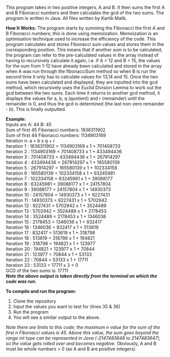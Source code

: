 This program takes in two positive integers, A and B. It then sums the first A and B Fibonacci numbers and then calculates the gcd of the two sums. 
The program is written in Java.
All files written by Kartik Malik.

**How It Works:**
The program starts by summing the Fibonacci the first A and B Fibonacci numbers; this is done using memoization. Memoization is an optimisation technique used to increase the efficiency of the code. This program calculates and stores Fibonacci sum values and stores them in the  corresponding position. This means that if another sum is to be calculated, the program can refer to the pre-calculated values in the array instead of having to recursively calculate it again, i.e. if A = 12 and B = 15, the values for the sum from 1-12 have already been calculated and stored in the array when A was run through the fibonacciSum method so when B is run the second time it only has to calculate values for 13,14 and 15. Once the two sums have been calculated and displayed, they are inputted into the gcd method, which recursively uses the Euclid Division Lemma to work out the  gcd between the two sums. Each time it returns to another gcd method, it displays the values for a, b, q (quotient) and r (remainder) until the remainder is 0, and thus the gcd is determined (the last non-zero remainder - b). This is finally outputted. 

**Example:**\
Inputs are A: 44 B: 45\
Sum of first 45 Fibonacci numbers: 1836311902\
Sum of first 44 Fibonacci numbers: 1134903169\
Iteration n:  a = b x q + r\
Iteration 1 : 1836311902 = 1134903169 x 1 + 701408733\
Iteration 2 : 1134903169 = 701408733 x 1 + 433494436\
Iteration 3 : 701408733 = 433494436 x 1 + 267914297\
Iteration 4 : 433494436 = 267914297 x 1 + 165580139\
Iteration 5 : 267914297 = 165580139 x 1 + 102334158\
Iteration 6 : 165580139 = 102334158 x 1 + 63245981\
Iteration 7 : 102334158 = 63245981 x 1 + 39088177\
Iteration 8 : 63245981 = 39088177 x 1 + 24157804\
Iteration 9 : 39088177 = 24157804 x 1 + 14930373\
Iteration 10 : 24157804 = 14930373 x 1 + 9227431\
Iteration 11 : 14930373 = 9227431 x 1 + 5702942\
Iteration 12 : 9227431 = 5702942 x 1 + 3524489\
Iteration 13 : 5702942 = 3524489 x 1 + 2178453\
Iteration 14 : 3524489 = 2178453 x 1 + 1346036\
Iteration 15 : 2178453 = 1346036 x 1 + 832417\
Iteration 16 : 1346036 = 832417 x 1 + 513619\
Iteration 17 : 832417 = 513619 x 1 + 318798\
Iteration 18 : 513619 = 318798 x 1 + 194821\
Iteration 19 : 318798 = 194821 x 1 + 123977\
Iteration 20 : 194821 = 123977 x 1 + 70844\
Iteration 21 : 123977 = 70844 x 1 + 53133\
Iteration 22 : 70844 = 53133 x 1 + 17711\
Iteration 23 : 53133 = 17711 x 3 + 0\
GCD of the two sums is: 17711\
***Note the above output is taken directly from the terminal on which the code was run.***

**To compile and run the program:**
1) Clone the repository
2) Input the values you want to test for (lines 35 & 36)
3) Run the program
4) You will see a similar output to the above.

*Note there are limits to this code; the maximum n value for the sum of the first n Fibonacci values is 45. Above this value, the sum goes beyond the range int type can be represented in Java (-2147483648 to 2147483647), so the value gets rolled over and becomes negative.* 
Obviously, A and B must be whole numbers > 0 (as A and B are positive integers).
